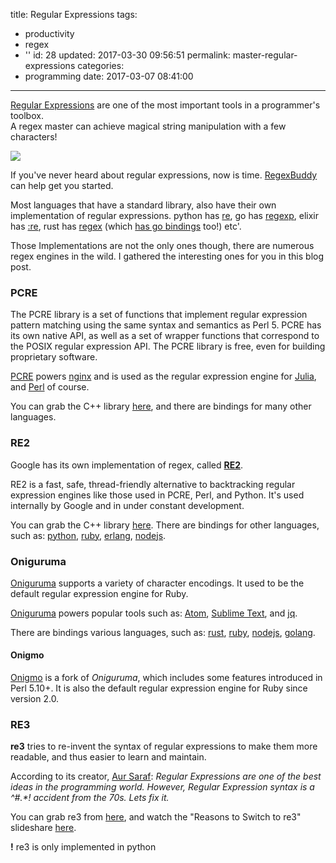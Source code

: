 title: Regular Expressions
tags:
  - productivity
  - regex
  - ''
id: 28
updated: 2017-03-30 09:56:51
permalink: master-regular-expressions
categories:
  - programming
date: 2017-03-07 08:41:00
---


[Regular Expressions](https://en.wikipedia.org/wiki/Regular_expression) are one of the most important tools in a programmer's toolbox.  
A regex master can achieve magical string manipulation with a few characters!

![](https://imgs.xkcd.com/comics/regular_expressions.png)

If you've never heard about regular expressions, now is time. [RegexBuddy](https://www.regexbuddy.com/regex.html) can help get you started.

Most languages that have a standard library, also have their own implementation of regular expressions. python has [re](http://pymotw.com/2/re/), go has [regexp](https://golang.org/pkg/regexp/), elixir has [:re](https://hexdocs.pm/elixir/Regex.html), rust has [regex](https://doc.rust-lang.org/regex) (which [has go bindings](https://github.com/BurntSushi/rure-go) too!) etc'.

Those Implementations are not the only ones though, there are numerous regex engines in the wild. I gathered the interesting ones for you in this blog post.

<!-- more -->

### PCRE

The PCRE library is a set of functions that implement regular expression pattern matching using the same syntax and semantics as Perl 5. PCRE has its own native API, as well as a set of wrapper functions that correspond to the POSIX regular expression API. The PCRE library is free, even for building proprietary software.

[PCRE](http://www.pcre.org/) powers [nginx](https://nginx.org) and is used as the regular expression engine for [Julia](http://julialang.org/), and [Perl](https://en.wikipedia.org/wiki/Perl) of course.

You can grab the C++ library [here](http://www.pcre.org/), and there are bindings for many other languages.

### RE2

Google has its own implementation of regex, called **[RE2](https://github.com/google/re2)**.

RE2 is a fast, safe, thread-friendly alternative to backtracking regular expression engines like those used in PCRE, Perl, and Python. It's used internally by Google and in under constant development.

You can grab the C++ library [here](https://github.com/google/re2). There are bindings for other languages, such as: [python](https://github.com/facebook/pyre2), [ruby](https://github.com/mudge/re2/), [erlang](https://github.com/tuncer/re2/), [nodejs](https://github.com/uhop/node-re2).

### Oniguruma

[Oniguruma](https://github.com/kkos/oniguruma) supports a variety of character encodings. It used to be the default regular expression engine for Ruby.

[Oniguruma](https://github.com/kkos/oniguruma) powers popular tools such as: [Atom](https://atom.io/), [Sublime Text](https://www.sublimetext.com/), and [jq](https://stedolan.github.io/jq/).

There are bindings various languages, such as: [rust](https://github.com/defuz/oniguruma), [ruby](https://github.com/geoffgarside/oniguruma), [nodejs](https://github.com/atom/node-oniguruma), [golang](https://github.com/moovweb/rubex).

#### Onigmo

[Onigmo](https://github.com/k-takata/Onigmo) is a fork of *Oniguruma*, which includes some features introduced in Perl 5.10+. It is also the default regular expression engine for Ruby since version 2.0.

### RE3

**re3** tries to re-invent the syntax of regular expressions to make them more readable, and thus easier to learn and maintain.

According to its creator, [Aur Saraf](https://github.com/SonOfLilit): *Regular Expressions are one of the best ideas in the programming world. However, Regular Expression syntax is a ^#.\*! accident from the 70s. Lets fix it.*

You can grab re3 from [here](https://github.com/SonOfLilit/re2), and watch the "Reasons to Switch to re3" slideshare [here](https://www.slideshare.net/AurSaraf/re3-modern-regex-syntax-with-a-focus-on-adoption).


**!** re3 is only implemented in python


